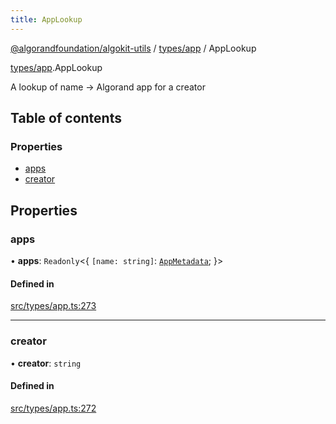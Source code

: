 ```yaml
---
title: AppLookup
---
```


[@algorandfoundation/algokit-utils](/reference/algokit-utils-ts/api/readme/) / [types/app](/reference/algokit-utils-ts/api/modules/types_app/) / AppLookup

[types/app](/reference/algokit-utils-ts/api/modules/types_app/).AppLookup

A lookup of name -> Algorand app for a creator

## Table of contents

### Properties

- [apps](#apps)
- [creator](#creator)

## Properties

### apps

• **apps**: `Readonly`\<\{ `[name: string]`: [`AppMetadata`](); }\>

#### Defined in

[src/types/app.ts:273](https://github.com/algorandfoundation/algokit-utils-ts/blob/main/src/types/app.ts#L273)

---

### creator

• **creator**: `string`

#### Defined in

[src/types/app.ts:272](https://github.com/algorandfoundation/algokit-utils-ts/blob/main/src/types/app.ts#L272)
